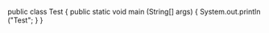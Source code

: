 public class Test
{
  public static void main (String[] args)
  {
    System.out.println ("Test";
  }
}
